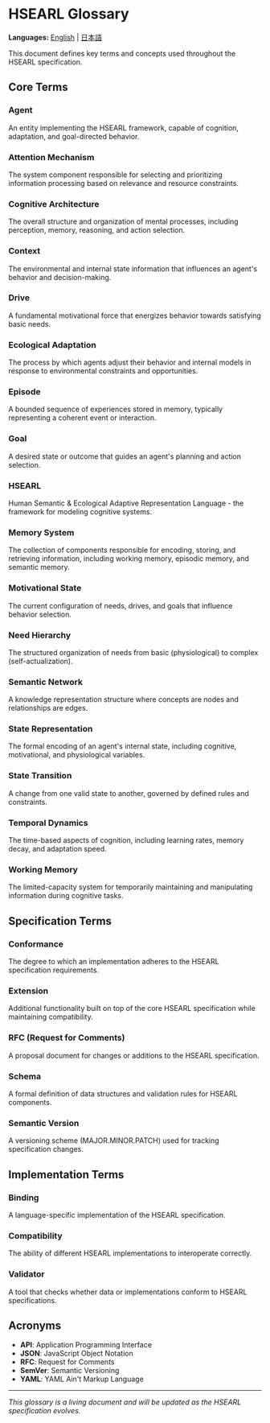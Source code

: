 # HSEARL Glossary

**Languages:** [English](./glossary.md) | [日本語](./ja/glossary.md)

This document defines key terms and concepts used throughout the HSEARL specification.

## Core Terms

### Agent
An entity implementing the HSEARL framework, capable of cognition, adaptation, and goal-directed behavior.

### Attention Mechanism
The system component responsible for selecting and prioritizing information processing based on relevance and resource constraints.

### Cognitive Architecture
The overall structure and organization of mental processes, including perception, memory, reasoning, and action selection.

### Context
The environmental and internal state information that influences an agent's behavior and decision-making.

### Drive
A fundamental motivational force that energizes behavior towards satisfying basic needs.

### Ecological Adaptation
The process by which agents adjust their behavior and internal models in response to environmental constraints and opportunities.

### Episode
A bounded sequence of experiences stored in memory, typically representing a coherent event or interaction.

### Goal
A desired state or outcome that guides an agent's planning and action selection.

### HSEARL
Human Semantic & Ecological Adaptive Representation Language - the framework for modeling cognitive systems.

### Memory System
The collection of components responsible for encoding, storing, and retrieving information, including working memory, episodic memory, and semantic memory.

### Motivational State
The current configuration of needs, drives, and goals that influence behavior selection.

### Need Hierarchy
The structured organization of needs from basic (physiological) to complex (self-actualization).

### Semantic Network
A knowledge representation structure where concepts are nodes and relationships are edges.

### State Representation
The formal encoding of an agent's internal state, including cognitive, motivational, and physiological variables.

### State Transition
A change from one valid state to another, governed by defined rules and constraints.

### Temporal Dynamics
The time-based aspects of cognition, including learning rates, memory decay, and adaptation speed.

### Working Memory
The limited-capacity system for temporarily maintaining and manipulating information during cognitive tasks.

## Specification Terms

### Conformance
The degree to which an implementation adheres to the HSEARL specification requirements.

### Extension
Additional functionality built on top of the core HSEARL specification while maintaining compatibility.

### RFC (Request for Comments)
A proposal document for changes or additions to the HSEARL specification.

### Schema
A formal definition of data structures and validation rules for HSEARL components.

### Semantic Version
A versioning scheme (MAJOR.MINOR.PATCH) used for tracking specification changes.

## Implementation Terms

### Binding
A language-specific implementation of the HSEARL specification.

### Compatibility
The ability of different HSEARL implementations to interoperate correctly.

### Validator
A tool that checks whether data or implementations conform to HSEARL specifications.

## Acronyms

- **API**: Application Programming Interface
- **JSON**: JavaScript Object Notation
- **RFC**: Request for Comments
- **SemVer**: Semantic Versioning
- **YAML**: YAML Ain't Markup Language

---

*This glossary is a living document and will be updated as the HSEARL specification evolves.*